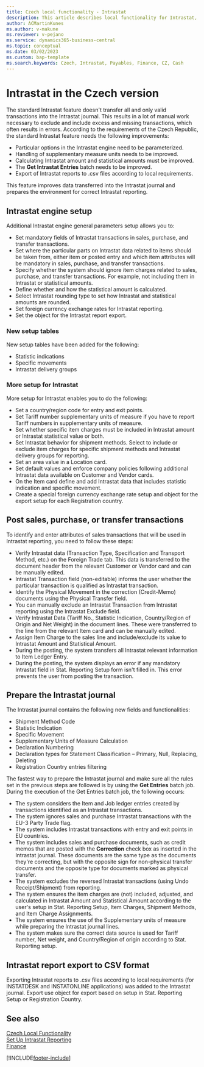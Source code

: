 ```yaml
---
title: Czech local functionality - Intrastat
description: This article describes local functionality for Intrastat, Intrastat Engine Setup, Intrastat Tables, and other features.
author: ACMartinKunes 
ms.author: v-makune
ms.reviewer: v-pejano
ms.service: dynamics365-business-central
ms.topic: conceptual
ms.date: 03/02/2023
ms.custom: bap-template
ms.search.keywords: Czech, Intrastat, Payables, Finance, CZ, Cash
---
```


# Intrastat in the Czech version

The standard Intrastat feature doesn't transfer all and only valid transactions into the Intrastat journal. This results in a lot of manual work necessary to exclude and include excess and missing transactions, which often results in errors. According to the requirements of the Czech Republic, the standard Intrastat feature needs the following improvements:

- Particular options in the Intrastat engine need to be parameterized.
- Handling of supplementary measure units needs to be improved.
- Calculating Intrastat amount and statistical amounts must be improved.
- The **Get Intrastat Entries** batch needs to be improved.
- Export of Intrastat reports to .csv files according to local requirements.

This feature improves data transferred into the Intrastat journal and prepares the environment for correct Intrastat reporting.

## Intrastat engine setup

Additional Intrastat engine general parameters setup allows you to:

- Set mandatory fields of Intrastat transactions in sales, purchase, and transfer transactions.
- Set where the particular parts on Intrastat data related to items should be taken from, either item or posted entry and which item attributes will be mandatory in sales, purchase, and transfer transactions.
- Specify whether the system should ignore item charges related to sales, purchase, and transfer transactions. For example, not including them in Intrastat or statistical amounts.
- Define whether and how the statistical amount is calculated.
- Select Intrastat rounding type to set how Intrastat and statistical amounts are rounded.
- Set foreign currency exchange rates for Intrastat reporting.
- Set the object for the Intrastat report export.

### New setup tables 

New setup tables have been added for the following:

- Statistic indications
- Specific movements
- Intrastat delivery groups

### More setup for Intrastat 

More setup for Intrastat enables you to do the following:

- Set a country/region code for entry and exit points.
- Set Tariff number supplementary units of measure if you have to report Tariff numbers in supplementary units of measure.
- Set whether specific item charges must be included in Intrastat amount or Intrastat statistical value or both.
- Set Intrastat behavior for shipment methods. Select to include or exclude item charges for specific shipment methods and Intrastat delivery groups for reporting.
- Set an area value in a Location card.
- Set default values and enforce company policies following additional Intrastat data available on Customer and Vendor cards.
- On the Item card define and add Intrastat data that includes statistic indication and specific movement.
- Create a special foreign currency exchange rate setup and object for the export setup for each Registration country.

## Post sales, purchase, or transfer transactions

To identify and enter attributes of sales transactions that will be used in Intrastat reporting, you need to follow these steps:

- Verify Intrastat data (Transaction Type, Specification and Transport Method, etc.) on the Foreign Trade tab. This data is transferred to the document header from the relevant Customer or Vendor card and can be manually edited.
- Intrastat Transaction field (non-editable) informs the user whether the particular transaction is qualified as Intrastat transaction.
- Identify the Physical Movement in the correction (Credit-Memo) documents using the Physical Transfer field.
- You can manually exclude an Intrastat Transaction from Intrastat reporting using the Intrastat Exclude field.
- Verify Intrastat Data (Tariff No., Statistic Indication, Country/Region of Origin and Net Weight) in the document lines. These were transferred to the line from the relevant Item card and can be manually edited.
- Assign Item Charge to the sales line and include/exclude its value to Intrastat Amount and Statistical Amount.
- During the posting, the system transfers all Intrastat relevant information to Item Ledger Entry.
- During the posting, the system displays an error if any mandatory Intrastat field in Stat. Reporting Setup form isn't filled in. This error prevents the user from posting the transaction.

## Prepare the Intrastat journal

The Intrastat journal contains the following new fields and functionalities:

- Shipment Method Code
- Statistic Indication
- Specific Movement
- Supplementary Units of Measure Calculation
- Declaration Numbering
- Declaration types for Statement Classification – Primary, Null, Replacing, Deleting
- Registration Country entries filtering

The fastest way to prepare the Intrastat journal and make sure all the rules set in the previous steps are followed is by using the **Get Entries** batch job. During the execution of the Get Entries batch job, the following occurs:

- The system considers the Item and Job ledger entries created by transactions identified as an Intrastat transactions.
- The system ignores sales and purchase Intrastat transactions with the EU-3 Party Trade flag.
- The system includes Intrastat transactions with entry and exit points in EU countries.
- The system includes sales and purchase documents, such as credit memos that are posted with the **Correction** check box as inserted in the Intrastat journal. These documents are the same type as the documents they're correcting, but with the opposite sign for non-physical transfer documents and the opposite type for documents marked as physical transfer.
- The system excludes the reversed Intrastat transactions (using Undo Receipt/Shipment) from reporting.
- The system ensures the item charges are (not) included, adjusted, and calculated in Intrastat Amount and Statistical Amount according to the user's setup in Stat. Reporting Setup, Item Charges, Shipment Methods, and Item Charge Assignments.
- The system ensures the use of the Supplementary units of measure while preparing the Intrastat journal lines.
- The system makes sure the correct data source is used for Tariff number, Net weight, and Country/Region of origin according to Stat. Reporting setup.

## Intrastat report export to CSV format

Exporting Intrastat reports to .csv files according to local requirements (for INSTATDESK and INSTATONLINE applications) was added to the Intrastat journal.
Export use object for export based on setup in Stat. Reporting Setup or Registration Country.

## See also

[Czech Local Functionality](czech-local-functionality.md)  
[Set Up Intrastat Reporting](../../finance-how-setup-report-intrastat.md)  
[Finance](finance.md)

[!INCLUDE[footer-include](../../includes/footer-banner.md)]
